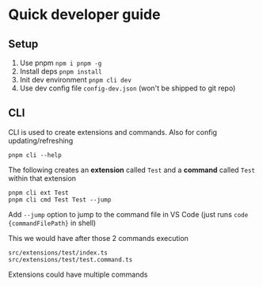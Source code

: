# Quick developer guide

## Setup

1. Use pnpm `npm i pnpm -g`
2. Install deps `pnpm install`
3. Init dev environment `pnpm cli dev`
4. Use dev config file `config-dev.json` (won't be shipped to git repo)

## CLI

CLI is used to create extensions and commands. Also for config updating/refreshing

```pnpm cli --help```

The following creates an **extension** called `Test` and a **command** called `Test` within that extension

```console
pnpm cli ext Test
pnpm cli cmd Test Test --jump
```

Add `--jump` option to jump to the command file in VS Code (just runs `code {commandFilePath}` in shell)

This we would have after those 2 commands execution
```
src/extensions/test/index.ts
src/extensions/test/test.command.ts
```

Extensions could have multiple commands
